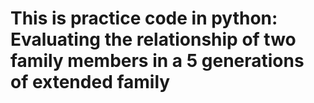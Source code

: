 # This is practice code in python: Evaluating the relationship of two family members in a 5 generations of extended family